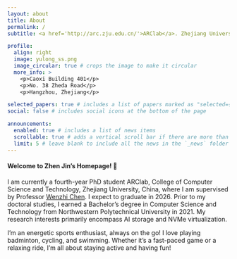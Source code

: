 ```yaml
---
layout: about
title: About
permalink: /
subtitle: <a href='http://arc.zju.edu.cn/'>ARClab</a>. Zhejiang University.

profile:
  align: right
  image: yulong_ss.png
  image_circular: true # crops the image to make it circular
  more_info: >
    <p>Caoxi Building 401</p>
    <p>No. 38 Zheda Road</p>
    <p>Hangzhou, Zhejiang</p>

selected_papers: true # includes a list of papers marked as "selected={true}"
social: false # includes social icons at the bottom of the page

announcements:
  enabled: true # includes a list of news items
  scrollable: true # adds a vertical scroll bar if there are more than 3 news items
  limit: 5 # leave blank to include all the news in the `_news` folder
---
```

#### Welcome to Zhen Jin’s Homepage! 👋

I am currently a fourth-year PhD student ARClab, College of Computer Science and Technology, Zhejiang University, China, where I am supervised by Professor [Wenzhi Chen](https://person.zju.edu.cn/chenwenzhi). I expect to graduate in 2026. Prior to my doctoral studies, I earned a Bachelor’s degree in Computer Science and Technology from Northwestern Polytechnical University in 2021. My research interests primarily encompass AI storage and NVMe virtualization.

I’m an energetic sports enthusiast, always on the go! I love playing badminton, cycling, and swimming. Whether it’s a fast-paced game or a relaxing ride, I’m all about staying active and having fun!
